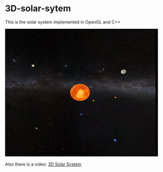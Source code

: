 3D-solar-sytem
==============

This is the solar system implemented in OpenGL and C++

![alt tag](https://github.com/iosifaras/3D-solar-sytem/blob/master/image.png)

Also there is a video:
[3D Solar System](http://youtu.be/FVWQmiJLe7M)
